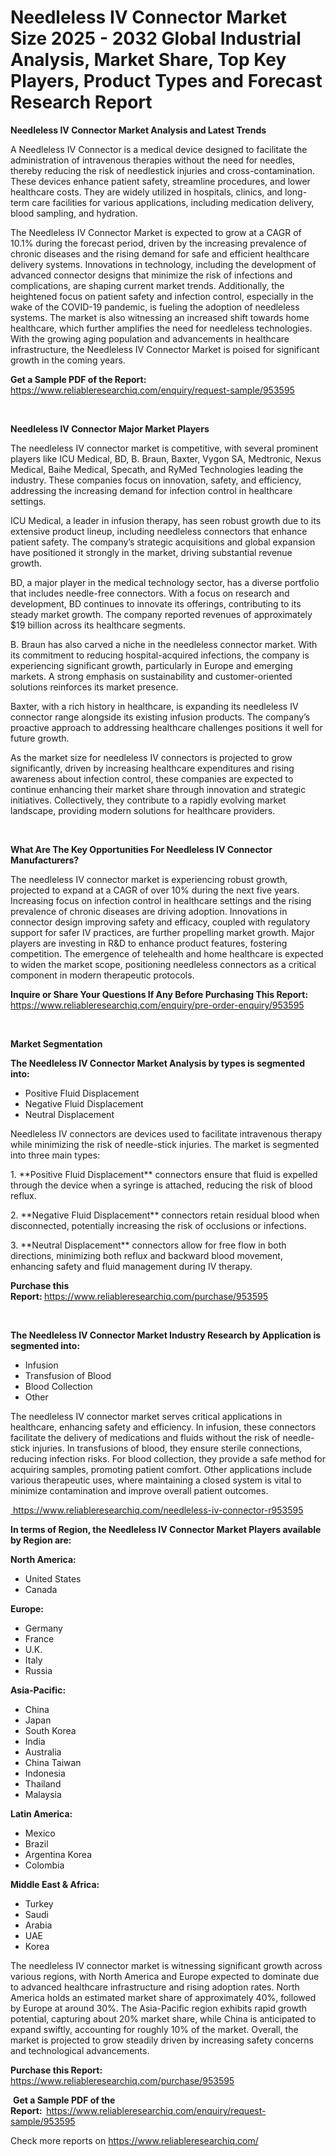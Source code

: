 <p><h1>Needleless IV Connector Market Size 2025 - 2032 Global Industrial Analysis, Market Share, Top Key Players, Product Types and Forecast Research Report</h1></p><p><strong>Needleless IV Connector Market Analysis and Latest Trends</strong></p>
<p><p>A Needleless IV Connector is a medical device designed to facilitate the administration of intravenous therapies without the need for needles, thereby reducing the risk of needlestick injuries and cross-contamination. These devices enhance patient safety, streamline procedures, and lower healthcare costs. They are widely utilized in hospitals, clinics, and long-term care facilities for various applications, including medication delivery, blood sampling, and hydration.</p><p>The Needleless IV Connector Market is expected to grow at a CAGR of 10.1% during the forecast period, driven by the increasing prevalence of chronic diseases and the rising demand for safe and efficient healthcare delivery systems. Innovations in technology, including the development of advanced connector designs that minimize the risk of infections and complications, are shaping current market trends. Additionally, the heightened focus on patient safety and infection control, especially in the wake of the COVID-19 pandemic, is fueling the adoption of needleless systems. The market is also witnessing an increased shift towards home healthcare, which further amplifies the need for needleless technologies. With the growing aging population and advancements in healthcare infrastructure, the Needleless IV Connector Market is poised for significant growth in the coming years.</p></p>
<p><strong>Get a Sample PDF of the Report:&nbsp;</strong> <a href="https://www.reliableresearchiq.com/enquiry/request-sample/953595?utm_campaign=2302&utm_medium=2&utm_source=Github&utm_content=ia&utm_term=07032025&utm_id=needleless-iv-connector">https://www.reliableresearchiq.com/enquiry/request-sample/953595</a></p>
<p>&nbsp;</p>
<p><strong>Needleless IV Connector Major Market Players</strong></p>
<p><p>The needleless IV connector market is competitive, with several prominent players like ICU Medical, BD, B. Braun, Baxter, Vygon SA, Medtronic, Nexus Medical, Baihe Medical, Specath, and RyMed Technologies leading the industry. These companies focus on innovation, safety, and efficiency, addressing the increasing demand for infection control in healthcare settings.</p><p>ICU Medical, a leader in infusion therapy, has seen robust growth due to its extensive product lineup, including needleless connectors that enhance patient safety. The company’s strategic acquisitions and global expansion have positioned it strongly in the market, driving substantial revenue growth.</p><p>BD, a major player in the medical technology sector, has a diverse portfolio that includes needle-free connectors. With a focus on research and development, BD continues to innovate its offerings, contributing to its steady market growth. The company reported revenues of approximately $19 billion across its healthcare segments.</p><p>B. Braun has also carved a niche in the needleless connector market. With its commitment to reducing hospital-acquired infections, the company is experiencing significant growth, particularly in Europe and emerging markets. A strong emphasis on sustainability and customer-oriented solutions reinforces its market presence.</p><p>Baxter, with a rich history in healthcare, is expanding its needleless IV connector range alongside its existing infusion products. The company’s proactive approach to addressing healthcare challenges positions it well for future growth.</p><p>As the market size for needleless IV connectors is projected to grow significantly, driven by increasing healthcare expenditures and rising awareness about infection control, these companies are expected to continue enhancing their market share through innovation and strategic initiatives. Collectively, they contribute to a rapidly evolving market landscape, providing modern solutions for healthcare providers.</p></p>
<p>&nbsp;</p>
<p><strong>What Are The Key Opportunities For Needleless IV Connector Manufacturers?</strong></p>
<p><p>The needleless IV connector market is experiencing robust growth, projected to expand at a CAGR of over 10% during the next five years. Increasing focus on infection control in healthcare settings and the rising prevalence of chronic diseases are driving adoption. Innovations in connector design improving safety and efficacy, coupled with regulatory support for safer IV practices, are further propelling market growth. Major players are investing in R&D to enhance product features, fostering competition. The emergence of telehealth and home healthcare is expected to widen the market scope, positioning needleless connectors as a critical component in modern therapeutic protocols.</p></p>
<p><strong>Inquire or Share Your Questions If Any Before Purchasing This Report:</strong> <a href="https://www.reliableresearchiq.com/enquiry/pre-order-enquiry/953595?utm_campaign=2302&utm_medium=2&utm_source=Github&utm_content=ia&utm_term=07032025&utm_id=needleless-iv-connector">https://www.reliableresearchiq.com/enquiry/pre-order-enquiry/953595</a></p>
<p>&nbsp;</p>
<p><strong>Market Segmentation</strong></p>
<p><strong>The Needleless IV Connector Market Analysis by types is segmented into:</strong></p>
<p><ul><li>Positive Fluid Displacement</li><li>Negative Fluid Displacement</li><li>Neutral Displacement</li></ul></p>
<p><p>Needleless IV connectors are devices used to facilitate intravenous therapy while minimizing the risk of needle-stick injuries. The market is segmented into three main types:</p><p>1. **Positive Fluid Displacement** connectors ensure that fluid is expelled through the device when a syringe is attached, reducing the risk of blood reflux.</p><p>2. **Negative Fluid Displacement** connectors retain residual blood when disconnected, potentially increasing the risk of occlusions or infections.</p><p>3. **Neutral Displacement** connectors allow for free flow in both directions, minimizing both reflux and backward blood movement, enhancing safety and fluid management during IV therapy.</p></p>
<p><strong>Purchase this Report:&nbsp;</strong><a href="https://www.reliableresearchiq.com/purchase/953595?utm_campaign=2302&utm_medium=2&utm_source=Github&utm_content=ia&utm_term=07032025&utm_id=needleless-iv-connector">https://www.reliableresearchiq.com/purchase/953595</a></p>
<p>&nbsp;</p>
<p><strong>The Needleless IV Connector Market Industry Research by Application is segmented into:</strong></p>
<p><ul><li>Infusion</li><li>Transfusion of Blood</li><li>Blood Collection</li><li>Other</li></ul></p>
<p><p>The needleless IV connector market serves critical applications in healthcare, enhancing safety and efficiency. In infusion, these connectors facilitate the delivery of medications and fluids without the risk of needle-stick injuries. In transfusions of blood, they ensure sterile connections, reducing infection risks. For blood collection, they provide a safe method for acquiring samples, promoting patient comfort. Other applications include various therapeutic uses, where maintaining a closed system is vital to minimize contamination and improve overall patient outcomes.</p></p>
<p><a href="https://www.reliableresearchiq.com/needleless-iv-connector-r953595?utm_campaign=2302&utm_medium=2&utm_source=Github&utm_content=ia&utm_term=07032025&utm_id=needleless-iv-connector">&nbsp;https://www.reliableresearchiq.com/needleless-iv-connector-r953595</a></p>
<p><strong>In terms of Region, the Needleless IV Connector Market Players available by Region are:</strong></p>
<p>
    <p> <strong> North America: </strong>
        <ul>
            <li>United States</li>
            <li>Canada</li>
        </ul>
        </p> 
    <p> <strong> Europe: </strong>
        <ul>
            <li>Germany</li>
            <li>France</li>
            <li>U.K.</li>
            <li>Italy</li>
            <li>Russia</li>
        </ul>
        </p> 
    <p> <strong> Asia-Pacific: </strong>
        <ul>
            <li>China</li>
            <li>Japan</li>
            <li>South Korea</li>
            <li>India</li>
            <li>Australia</li>
            <li>China Taiwan</li>
            <li>Indonesia</li>
            <li>Thailand</li>
            <li>Malaysia</li>
        </ul>
        </p> 
    <p> <strong> Latin America: </strong>
        <ul>
            <li>Mexico</li>
            <li>Brazil</li>
            <li>Argentina Korea</li>
            <li>Colombia</li>
        </ul>
        </p> 
    <p> <strong> Middle East & Africa: </strong>
        <ul>
            <li>Turkey</li>
            <li>Saudi</li>
            <li>Arabia</li>
            <li>UAE</li>
            <li>Korea</li>
        </ul>
    </p>
    </p>
<p><p>The needleless IV connector market is witnessing significant growth across various regions, with North America and Europe expected to dominate due to advanced healthcare infrastructure and rising adoption rates. North America holds an estimated market share of approximately 40%, followed by Europe at around 30%. The Asia-Pacific region exhibits rapid growth potential, capturing about 20% market share, while China is anticipated to expand swiftly, accounting for roughly 10% of the market. Overall, the market is projected to grow steadily driven by increasing safety concerns and technological advancements.</p></p>
<p><strong>Purchase this Report: </strong><a href="https://www.reliableresearchiq.com/purchase/953595?utm_campaign=2302&utm_medium=2&utm_source=Github&utm_content=ia&utm_term=07032025&utm_id=needleless-iv-connector">https://www.reliableresearchiq.com/purchase/953595</a></p>
<p>&nbsp;<strong>Get a Sample PDF of the Report:&nbsp;&nbsp;</strong><a href="https://www.reliableresearchiq.com/enquiry/request-sample/953595?utm_campaign=2302&utm_medium=2&utm_source=Github&utm_content=ia&utm_term=07032025&utm_id=needleless-iv-connector">https://www.reliableresearchiq.com/enquiry/request-sample/953595</a></p>
<p><strong></strong></p>
<p>Check more reports on <a href="https://www.reliableresearchiq.com/?utm_campaign=2302&utm_medium=2&utm_source=Github&utm_content=ia&utm_term=07032025&utm_id=needleless-iv-connector">https://www.reliableresearchiq.com/</a></p>